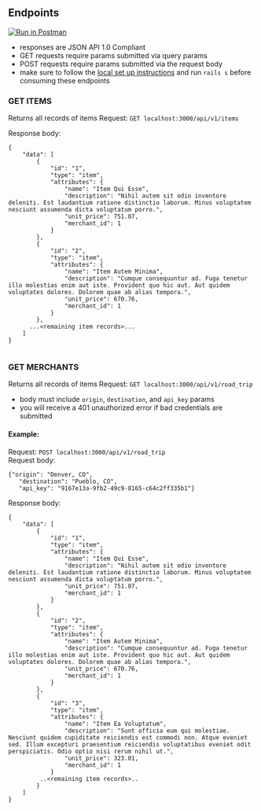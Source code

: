 ## Endpoints
[![Run in Postman](https://run.pstmn.io/button.svg)](https://app.getpostman.com/run-collection/da1d052829d18626e5cd)
* responses are JSON API 1.0 Compliant
* GET requests require params submitted via query params
* POST requests require params submitted via the request body
* make sure to follow the [local set up instructions](https://github.com/rrabinovitch/rails_engine_rr/blob/master/README.md#local-setup) and run `rails s` before consuming these endpoints 

### GET ITEMS
Returns all records of items
Request: `GET localhost:3000/api/v1/items` 

Response body:
```
{
    "data": [
        {
            "id": "1",
            "type": "item",
            "attributes": {
                "name": "Item Qui Esse",
                "description": "Nihil autem sit odio inventore deleniti. Est laudantium ratione distinctio laborum. Minus voluptatem nesciunt assumenda dicta voluptatum porro.",
                "unit_price": 751.07,
                "merchant_id": 1
            }
        },
        {
            "id": "2",
            "type": "item",
            "attributes": {
                "name": "Item Autem Minima",
                "description": "Cumque consequuntur ad. Fuga tenetur illo molestias enim aut iste. Provident quo hic aut. Aut quidem voluptates dolores. Dolorem quae ab alias tempora.",
                "unit_price": 670.76,
                "merchant_id": 1
            }
        },
      ...<remaining item records>...
    ]
}
        
```
### GET MERCHANTS
Returns all records of items
Request: `GET localhost:3000/api/v1/road_trip` 
* body must include `origin`, `destination`, and `api_key` params
* you will receive a 401 unauthorized error if bad credentials are submitted

#### Example:
Request: `POST localhost:3000/api/v1/road_trip`  
Request body:
```
{"origin": "Denver, CO",
   "destination": "Pueblo, CO",
   "api_key": "9167e13a-9fb2-49c9-8165-c64c2ff335b1"}
```
Response body:
```
{
    "data": [
        {
            "id": "1",
            "type": "item",
            "attributes": {
                "name": "Item Qui Esse",
                "description": "Nihil autem sit odio inventore deleniti. Est laudantium ratione distinctio laborum. Minus voluptatem nesciunt assumenda dicta voluptatum porro.",
                "unit_price": 751.07,
                "merchant_id": 1
            }
        },
        {
            "id": "2",
            "type": "item",
            "attributes": {
                "name": "Item Autem Minima",
                "description": "Cumque consequuntur ad. Fuga tenetur illo molestias enim aut iste. Provident quo hic aut. Aut quidem voluptates dolores. Dolorem quae ab alias tempora.",
                "unit_price": 670.76,
                "merchant_id": 1
            }
        },
        {
            "id": "3",
            "type": "item",
            "attributes": {
                "name": "Item Ea Voluptatum",
                "description": "Sunt officia eum qui molestiae. Nesciunt quidem cupiditate reiciendis est commodi non. Atque eveniet sed. Illum excepturi praesentium reiciendis voluptatibus eveniet odit perspiciatis. Odio optio nisi rerum nihil ut.",
                "unit_price": 323.01,
                "merchant_id": 1
            }
         ..<remaining item records>..
        }
    ]
}
        
```
